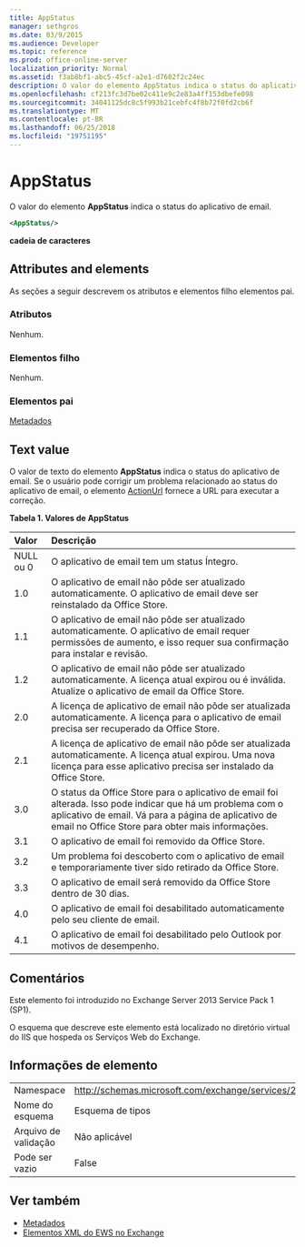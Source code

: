 ```yaml
---
title: AppStatus
manager: sethgros
ms.date: 03/9/2015
ms.audience: Developer
ms.topic: reference
ms.prod: office-online-server
localization_priority: Normal
ms.assetid: f3ab8bf1-abc5-45cf-a2e1-d7602f2c24ec
description: O valor do elemento AppStatus indica o status do aplicativo de email.
ms.openlocfilehash: cf213fc3d7be02c411e9c2e83a4ff153dbefe098
ms.sourcegitcommit: 34041125dc8c5f993b21cebfc4f8b72f0fd2cb6f
ms.translationtype: MT
ms.contentlocale: pt-BR
ms.lasthandoff: 06/25/2018
ms.locfileid: "19751195"
---
```

# <a name="appstatus"></a>AppStatus

O valor do elemento **AppStatus** indica o status do aplicativo de email. 
  
```XML
<AppStatus/>
```

 **cadeia de caracteres**
## <a name="attributes-and-elements"></a>Attributes and elements

As seções a seguir descrevem os atributos e elementos filho elementos pai.
  
### <a name="attributes"></a>Atributos

Nenhum.
  
### <a name="child-elements"></a>Elementos filho

Nenhum.
  
### <a name="parent-elements"></a>Elementos pai

[Metadados](metadata-ex15websvcsotherref.md)
  
## <a name="text-value"></a>Text value

O valor de texto do elemento **AppStatus** indica o status do aplicativo de email. Se o usuário pode corrigir um problema relacionado ao status do aplicativo de email, o elemento [ActionUrl](actionurl.md) fornece a URL para executar a correção. 
  
**Tabela 1. Valores de AppStatus**

|**Valor**|**Descrição**|
|:-----|:-----|
|NULL ou 0  <br/> |O aplicativo de email tem um status Íntegro.  <br/> |
|1.0  <br/> |O aplicativo de email não pôde ser atualizado automaticamente. O aplicativo de email deve ser reinstalado da Office Store.  <br/> |
|1.1  <br/> |O aplicativo de email não pôde ser atualizado automaticamente. O aplicativo de email requer permissões de aumento, e isso requer sua confirmação para instalar e revisão.  <br/> |
|1.2  <br/> |O aplicativo de email não pôde ser atualizado automaticamente. A licença atual expirou ou é inválida. Atualize o aplicativo de email da Office Store.  <br/> |
|2.0  <br/> |A licença de aplicativo de email não pôde ser atualizada automaticamente. A licença para o aplicativo de email precisa ser recuperado da Office Store.  <br/> |
|2.1  <br/> |A licença de aplicativo de email não pôde ser atualizada automaticamente. A licença atual expirou. Uma nova licença para esse aplicativo precisa ser instalado da Office Store.  <br/> |
|3.0  <br/> |O status da Office Store para o aplicativo de email foi alterada. Isso pode indicar que há um problema com o aplicativo de email. Vá para a página de aplicativo de email no Office Store para obter mais informações.  <br/> |
|3.1  <br/> |O aplicativo de email foi removido da Office Store.  <br/> |
|3.2  <br/> |Um problema foi descoberto com o aplicativo de email e temporariamente tiver sido retirado da Office Store.  <br/> |
|3.3  <br/> |O aplicativo de email será removido da Office Store dentro de 30 dias.  <br/> |
|4.0  <br/> |O aplicativo de email foi desabilitado automaticamente pelo seu cliente de email.  <br/> |
|4.1  <br/> |O aplicativo de email foi desabilitado pelo Outlook por motivos de desempenho.  <br/> |
   
## <a name="remarks"></a>Comentários

Este elemento foi introduzido no Exchange Server 2013 Service Pack 1 (SP1).
  
O esquema que descreve este elemento está localizado no diretório virtual do IIS que hospeda os Serviços Web do Exchange.
  
## <a name="element-information"></a>Informações de elemento

|||
|:-----|:-----|
|Namespace  <br/> | http://schemas.microsoft.com/exchange/services/2006/types  <br/> |
|Nome do esquema  <br/> |Esquema de tipos  <br/> |
|Arquivo de validação  <br/> |Não aplicável  <br/> |
|Pode ser vazio  <br/> |False  <br/> |
   
## <a name="see-also"></a>Ver também

- [Metadados](metadata-ex15websvcsotherref.md)
- [Elementos XML do EWS no Exchange](ews-xml-elements-in-exchange.md)

